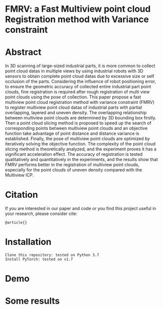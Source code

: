 # FMRV: a Fast Multiview point cloud Registration method with Variance constraint




# Abstract
In 3D scanning of large-sized industrial parts, it is more common to collect point cloud datas in multiple views by using industrial robots with 3D sensors to obtain complete point cloud datas due to excessive size or self occlusion of the parts. Considering the influence of robot positioning error, to ensure the geometric accuracy of collected entire industrial part point clouds, fine registration is required after rough registration of multi view point clouds using the pose of collection. This paper propose a fast multiview point cloud registration method with variance constraint (FMRV) to register multiview point cloud datas of industrial parts with partial overlapping, layered and uneven density. The overlapping relationship between multiview point clouds are determined by 3D bounding box firstly. Then a point cloud slicing method is proposed to speed up the search of corresponding points between multiview point clouds and an objective function take advantage of point distance and distance variance is established. Finally, the pose of multiview point clouds are optimized by iteratively solving the objective function. The complexity of the point cloud slicing method is theoretically analyzed, and the experiment proves it has a significant acceleration effect. The accuracy of registration is tested qualitatively and quantitatively in the experiments, and the results show that FMRV performs better in the registration of multiview point clouds, especially for the point clouds of uneven density compared with the Multiview ICP.


# Citation
If you are interested in our paper and code or you find this project useful in your research, please consider cite:<br>
```
@article{}
```


# Installation
```
Clone this repository: tested on Python 3.7
Install PyTorch: tested on v1.7
```

# Demo


# Some results















